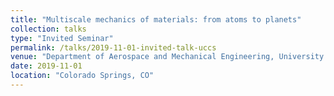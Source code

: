 ```yaml
---
title: "Multiscale mechanics of materials: from atoms to planets"
collection: talks
type: "Invited Seminar"
permalink: /talks/2019-11-01-invited-talk-uccs
venue: "Department of Aerospace and Mechanical Engineering, University of Colorado at Colorado Springs"
date: 2019-11-01
location: "Colorado Springs, CO"
---
```

